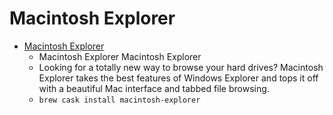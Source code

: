 # Macintosh Explorer
- [Macintosh Explorer](https://www.ragesw.com/products/explorer.html)
  -  Macintosh Explorer Macintosh Explorer
  - Looking for a totally new way to browse your hard drives? Macintosh Explorer takes the best features of Windows Explorer and tops it off with a beautiful Mac interface and tabbed file browsing.																									
  - `brew cask install macintosh-explorer`
